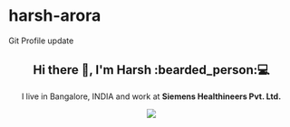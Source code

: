 # harsh-arora
Git Profile update

<h2 align='center'> Hi there 👋, I'm Harsh  :bearded_person:💻 </h2>

<p align='center'>
  I live in Bangalore, INDIA and work at <b>Siemens Healthineers Pvt. Ltd.</b> 
</p>

<p align='center'>
  <a href="#"><img src="https://visitor-badge.glitch.me/badge?page_id=harsharora94.harsharora94"></a>
</p>
